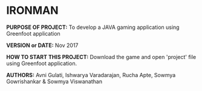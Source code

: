 **IRONMAN**   
=============

**PURPOSE OF PROJECT:** To develop a JAVA gaming application using Greenfoot application

**VERSION or DATE:** Nov 2017

**HOW TO START THIS PROJECT:** Download the game and open 'project' file using Greenfoot application.

**AUTHORS:** Avni Gulati, Ishwarya Varadarajan, Rucha Apte, Sowmya Gowrishankar & Sowmya Viswanathan

